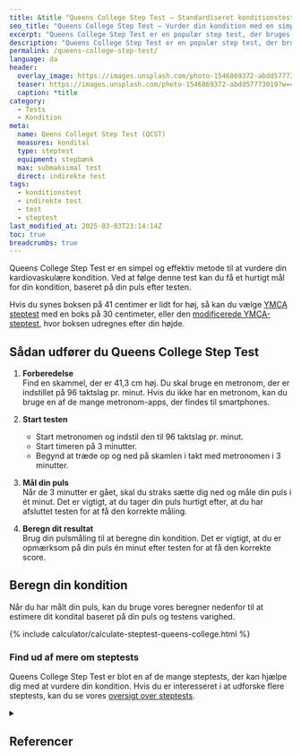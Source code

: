 ```yaml
---
title: &title "Queens College Step Test – Standardiseret konditionstest (QCST)"
seo_title: "Queens College Step Test – Vurder din kondition med en simpel test"
excerpt: "Queens College Step Test er en populær step test, der bruges til at estimere VO2 max baseret på pulsen efter en fast step-rutine."
description: "Queens College Step Test er en populær step test, der bruges til at estimere VO2 max baseret på pulsen efter en fast step-rutine."
permalink: /queens-college-step-test/
language: da
header:
  overlay_image: https://images.unsplash.com/photo-1546869372-abdd57773019?w=1200&h=630&auto=format&fit=crop&q=60&ixlib=rb-4.0.3&ixid=M3wxMjA3fDB8MHxzZWFyY2h8NDR8fHN0ZXB8ZW58MHx8MHx8fDI%3D
  teaser: https://images.unsplash.com/photo-1546869372-abdd57773019?w=400&h=300&auto=format&fit=crop&q=60&ixlib=rb-4.0.3&ixid=M3wxMjA3fDB8MHxzZWFyY2h8NDR8fHN0ZXB8ZW58MHx8MHx8fDI%3D
  caption: *title
category:
  - Tests
  - Kondition
meta:
  name: Qeens Colleget Step Test (QCST)
  measures: kondital
  type: steptest
  equipment: stepbænk
  max: submaksimal test
  direct: indirekte test
tags:
  - konditionstest
  - indirekte test
  - test
  - steptest
last_modified_at: 2025-03-03T23:14:14Z
toc: true
breadcrumbs: true
---
```


Queens College Step Test er en simpel og effektiv metode til at vurdere din kardiovaskulære kondition. Ved at følge denne test kan du få et hurtigt mål for din kondition, baseret på din puls efter testen.

Hvis du synes boksen på 41 centimer er lidt for høj, så kan du vælge [YMCA steptest](/ymca-3-minutters-steptest/) med en boks på 30 centimeter, eller den [modificerede YMCA-steptest](/ymca-modified-steptest/), hvor boksen udregnes efter din højde.

## Sådan udfører du Queens College Step Test

1. **Forberedelse**  
   Find en skammel, der er 41,3 cm høj. Du skal bruge en metronom, der er indstillet på 96 taktslag pr. minut. Hvis du ikke har en metronom, kan du bruge en af de mange metronom-apps, der findes til smartphones.

2. **Start testen**  
   - Start metronomen og indstil den til 96 taktslag pr. minut.  
   - Start timeren på 3 minutter.  
   - Begynd at træde op og ned på skamlen i takt med metronomen i 3 minutter.

3. **Mål din puls**  
   Når de 3 minutter er gået, skal du straks sætte dig ned og måle din puls i ét minut. Det er vigtigt, at du tager din puls hurtigt efter, at du har afsluttet testen for at få den korrekte måling.

4. **Beregn dit resultat**  
   Brug din pulsmåling til at beregne din kondition. Det er vigtigt, at du er opmærksom på din puls én minut efter testen for at få den korrekte score.

## Beregn din kondition

Når du har målt din puls, kan du bruge vores beregner nedenfor til at estimere dit kondital baseret på din puls og testens varighed.

{% include calculator/calculate-steptest-queens-college.html %}

### Find ud af mere om steptests

Queens College Step Test er blot en af de mange steptests, der kan hjælpe dig med at vurdere din kondition. Hvis du er interesseret i at udforske flere steptests, kan du se vores [oversigt over steptests](/kondital-fra-steptest/).

<details markdown="1" class="references">
  <summary><h2 class="references">Referencer</h2></summary>

- Formula from ACSM’s Resources for the Personal Trainer, 3rd Edition 2010.


</details>
